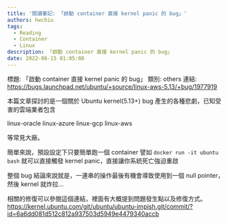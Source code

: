 ```yaml
---
title: '閱讀筆記: 「啟動 container 直接 kernel panic 的 bug」'
authors: hwchiu
tags:
  - Reading
  - Container
  - Linux
description: 「啟動 container 直接 kernel panic 的 bug」
date: 2022-06-15 01:05:08
---
```


標題: 「啟動 container 直接 kernel panic 的 bug」
類別: others
連結: https://bugs.launchpad.net/ubuntu/+source/linux-aws-5.13/+bug/1977919

本篇文章探討的是一個關於 Ubuntu kernel(5.13+) bug 產生的各種悲劇，已知受害的雲端業者包含

linux-oracle
linux-azure
linux-gcp
linux-aws

等常見大廠。

簡單來說，預設設定下只要簡單跑一個 container 譬如
`docker run -it ubuntu bash` 就可以直接觸發 kernel panic，直接讓你系統死亡強迫重啟

整個 bug 結論來說就是，一連串的操作最後有機會導致使用到一個 null pointer，然後 kernel 就炸拉...

相關的修復可以參閱這個連結，裡面有大概提到問題發生點以及修復方式。
https://kernel.ubuntu.com/git/ubuntu/ubuntu-impish.git/commit/?id=6a6dd081d512c812a937503d5949e4479340accb

